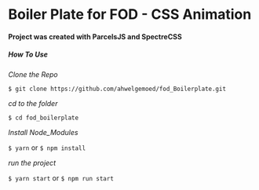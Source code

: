 # Boiler Plate for FOD - CSS Animation

#### Project was created with ParcelsJS and SpectreCSS

##### How To Use

_Clone the Repo_

`$ git clone https://github.com/ahwelgemoed/fod_Boilerplate.git`

_cd to the folder_

`$ cd fod_boilerplate`

_Install Node_Modules_

`$ yarn` or `$ npm install`

_run the project_

`$ yarn start` or `$ npm run start`
